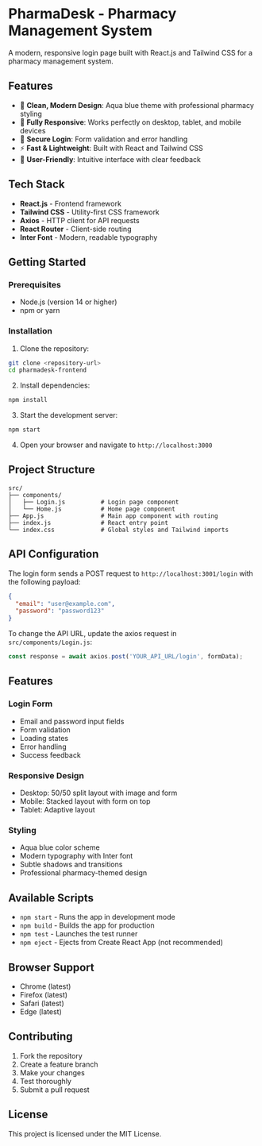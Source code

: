 # PharmaDesk - Pharmacy Management System

A modern, responsive login page built with React.js and Tailwind CSS for a pharmacy management system.

## Features

- 🎨 **Clean, Modern Design**: Aqua blue theme with professional pharmacy styling
- 📱 **Fully Responsive**: Works perfectly on desktop, tablet, and mobile devices
- 🔐 **Secure Login**: Form validation and error handling
- ⚡ **Fast & Lightweight**: Built with React and Tailwind CSS
- 🎯 **User-Friendly**: Intuitive interface with clear feedback

## Tech Stack

- **React.js** - Frontend framework
- **Tailwind CSS** - Utility-first CSS framework
- **Axios** - HTTP client for API requests
- **React Router** - Client-side routing
- **Inter Font** - Modern, readable typography

## Getting Started

### Prerequisites

- Node.js (version 14 or higher)
- npm or yarn

### Installation

1. Clone the repository:
```bash
git clone <repository-url>
cd pharmadesk-frontend
```

2. Install dependencies:
```bash
npm install
```

3. Start the development server:
```bash
npm start
```

4. Open your browser and navigate to `http://localhost:3000`

## Project Structure

```
src/
├── components/
│   ├── Login.js          # Login page component
│   └── Home.js           # Home page component
├── App.js                # Main app component with routing
├── index.js              # React entry point
└── index.css             # Global styles and Tailwind imports
```

## API Configuration

The login form sends a POST request to `http://localhost:3001/login` with the following payload:

```json
{
  "email": "user@example.com",
  "password": "password123"
}
```

To change the API URL, update the axios request in `src/components/Login.js`:

```javascript
const response = await axios.post('YOUR_API_URL/login', formData);
```

## Features

### Login Form
- Email and password input fields
- Form validation
- Loading states
- Error handling
- Success feedback

### Responsive Design
- Desktop: 50/50 split layout with image and form
- Mobile: Stacked layout with form on top
- Tablet: Adaptive layout

### Styling
- Aqua blue color scheme
- Modern typography with Inter font
- Subtle shadows and transitions
- Professional pharmacy-themed design

## Available Scripts

- `npm start` - Runs the app in development mode
- `npm build` - Builds the app for production
- `npm test` - Launches the test runner
- `npm eject` - Ejects from Create React App (not recommended)

## Browser Support

- Chrome (latest)
- Firefox (latest)
- Safari (latest)
- Edge (latest)

## Contributing

1. Fork the repository
2. Create a feature branch
3. Make your changes
4. Test thoroughly
5. Submit a pull request

## License

This project is licensed under the MIT License. 